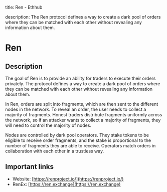 title: Ren - Ethhub

description: The Ren protocol defines a way to create a dark pool of orders where they can be matched with each other without revealing any information about them.

# Ren

## Description

The goal of Ren is to provide an ability for traders to execute their orders privately. The protocol defines a way to create a dark pool of orders where they can be matched with each other without revealing any information about them.

In Ren, orders are split into fragments, which are then sent to the different nodes in the network. To reveal an order, the user needs to collect a majority of fragments. Honest traders distribute fragments uniformly across the network, so if an attacker wants to collect a majority of fragments, they will need to control the majority of nodes.

Nodes are controlled by dark pool operators. They stake tokens to be eligible to receive order fragments, and the stake is proportional to the number of fragments they are able to receive. Operators match orders in collaboration with each other in a trustless way.

## Important links

* Website: [https://renproject.io/](https://renproject.io/)
* RenEx: [https://ren.exchange](https://ren.exchange)

